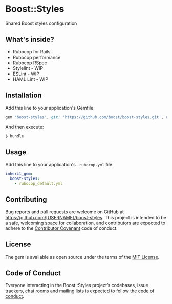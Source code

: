 # Boost::Styles

Shared Boost styles configuration

## What's inside?
* Rubocop for Rails
* Rubocop performance
* Rubocop RSpec
* Stylelint - WIP
* ESLint - WIP
* HAML Lint - WIP

## Installation

Add this line to your application's Gemfile:

```ruby
gem 'boost-styles', git: 'https://github.com/boost/boost-styles.git', require: false
```

And then execute:

    $ bundle

## Usage

Add this line to your application's `.rubocop.yml` file.

```yaml
inherit_gem: 
  boost-styles:
    - rubocop_default.yml
```

## Contributing

Bug reports and pull requests are welcome on GitHub at https://github.com/[USERNAME]/boost-styles. This project is intended to be a safe, welcoming space for collaboration, and contributors are expected to adhere to the [Contributor Covenant](http://contributor-covenant.org) code of conduct.

## License

The gem is available as open source under the terms of the [MIT License](https://opensource.org/licenses/MIT).

## Code of Conduct

Everyone interacting in the Boost::Styles project’s codebases, issue trackers, chat rooms and mailing lists is expected to follow the [code of conduct](https://github.com/[USERNAME]/boost-styles/blob/master/CODE_OF_CONDUCT.md).
